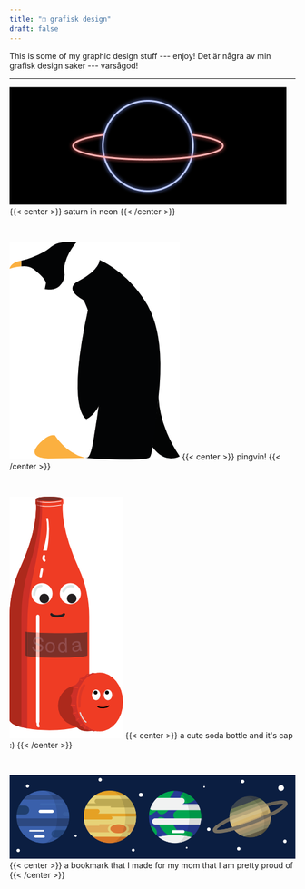 ```yaml
---
title: "❐ grafisk design"
draft: false
---
```


This is some of my graphic design stuff --- enjoy!
Det är några av min grafisk design saker --- varsågod!  
<!--more-->
___

![saturn](/saturn.png#center)
{{< center >}} saturn in neon {{< /center >}}

&nbsp;

![penguin](/penguin.png#center)
{{< center >}} pingvin! {{< /center >}}

&nbsp;

![soda](/soda.png#center)
{{< center >}} a cute soda bottle and it's cap :) {{< /center >}}

&nbsp;

![bookmark](/bookmark_sideways.png#center)
{{< center >}} a bookmark that I made for my mom that I am pretty proud of  {{< /center >}}
